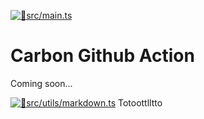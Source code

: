 [{
  "filename": "src/logo.txt"
}]: 🎨
<a href="undefined/undefined/blob/undefined/src/logo.txt" target="_blank">![🎨src/main.ts](undefined/undefined/raw/undefined/carbon/2vxEFaCqHLmy9AkasmyZ1V/main.ts.png)</a>


# Carbon Github Action
Coming soon...

[{
  "filename": "src/utils/markdown.ts",
  "preset": "carbonAction"
}]: 🎨
<a href="undefined/undefined/blob/undefined/src/utils/markdown.ts" target="_blank">![🎨src/utils/markdown.ts](undefined/undefined/raw/undefined/carbon/jExUSaXX9dmiNAEnkz9kNr/markdown.ts.png)</a>
Totoottlltto